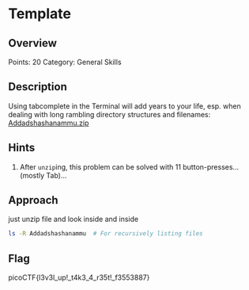 # Template

## Overview

Points: 20
Category: General Skills

## Description

Using tabcomplete in the Terminal will add years to your life, esp. when dealing with long rambling directory structures and filenames: [Addadshashanammu.zip](https://mercury.picoctf.net/static/e38f6a5b69b45d21e33cf7281d8c2531/Addadshashanammu.zip)

## Hints

1. After `unzip`ing, this problem can be solved with 11 button-presses...(mostly Tab)...


## Approach

just unzip file and look inside and inside

```bash
ls -R Addadshashanammu	# For recursively listing files
```

## Flag

picoCTF{l3v3l_up!_t4k3_4_r35t!_f3553887}